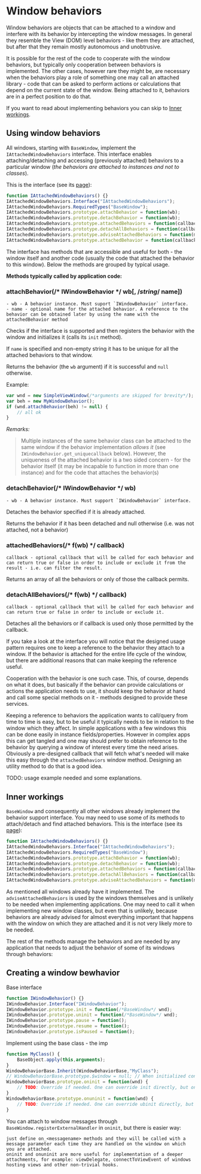 # Window behaviors

Window behaviors are objects that can be attached to a window and interfere with its behavior by intercepting the window messages. In general they resemble the View (DOM) level behaviors - like them they are attached, but after that they remain mostly autonomous and unobtrusive.

It is possible for the rest of the code to cooperate with the window behaviors, but typically only cooperation between behaviors is implemented. The other cases, however rare they might be, are necessary when the behaviors play a role of something one may call an attached library - code that can be asked to perform actions or calculations that depend on the current state of the window. Being attached to it, behaviors are in a perfect position to do that.

If you want to read about implementing behaviors you can skip to [Inner workings](#inner-workings).

## Using window behaviors

All windows, starting with `BaseWindow`, implement the `IAttachedWindowBehaviors` interface. This interface enables attaching/detaching and accessing (previously attached) behaviors to a particular window (_the behaviors are attached to instances and not to classes_).

This is the interface (see its [page](../WindowClasses/IAttachedWindowBehaviors.md)):
```Javascript
function IAttachedWindowBehaviors() {}
IAttachedWindowBehaviors.Interface("IAttachedWindowBehaviors");
IAttachedWindowBehaviors.RequiredTypes("BaseWindow");
IAttachedWindowBehaviors.prototype.attachBehavior = function(wb);
IAttachedWindowBehaviors.prototype.detachBehavior = function(wb);
IAttachedWindowBehaviors.prototype.attachedBehaviors = function(callback);
IAttachedWindowBehaviors.prototype.detachAllBehaviors = function(callback);
IAttachedWindowBehaviors.prototype.adviseAttachedBehaviors = function(msg);
IAttachedWindowBehaviors.prototype.attachedBehavior = function(callback_or_name)
```

The interface has methods that are accessible and useful for both - the window itself and another code (usually the code that attached the behavior to this window). Below the methods are grouped by typical usage.

**Methods typically called by application code:**

### attachBehavior(/* IWindowBehavior */ wb[, /*string*/ name])
    - wb - A behavior instance. Must suport `IWindowBehavior` interface.
	- name - optional name for the attached behavior. A reference to the behavior can be obtained later by using the name with the attachedBehavior method 

Checks if the interface is supported and then registers the behavior with the window and initializes it (calls its `init` method).

If `name` is specified and non-empty string it has to be unique for all the attached behaviors to that window.

Returns the behavior (the `wb` argument) if it is successful and `null` otherwise.

Example:
```Javascript
var wnd = new SimpleViewWindow(/*arguments are skipped for brevity*/);
var beh = new MyWindowBehavior();
if (wnd.attachBehavior(beh) != null) {
	// all ok
}
```
_Remarks:_

>Multiple instances of the same behavior class can be attached to the same window if the behavior implementation _allows it_ (see `IWindowBehavior.get_uniquecallback` below). However, the uniqueness of the attached behavior is a two sided concern - for the behavior itself (it may be incapable to function in more than one instance) and for the code that attaches the behavior(s)


### detachBehavior(/* IWindowBehavior */ wb)
    - wb - A behavior instance. Must support `IWindowBehavior` interface.

Detaches the behavior specified if it is already attached.

Returns the behavior if it has been detached and null otherwise (i.e. was not attached, not a behavior)

### attachedBehaviors(/* f(wb) */ callback)
    callback - optional callback that will be called for each behavior and can return true or false in order to include or exclude it from the result - i.e. can filter the result.

Returns an array of all the behaviors or only of those the callback permits.

### detachAllBehaviors(/* f(wb) */ callback)
    callback - optional callback that will be called for each behavior and can return true or false in order to include or exclude it.

Detaches all the behaviors or if callback is used only those permitted by the callback.





If you take a look at the interface you will notice that the designed usage pattern requires one to keep a reference to the behavior they attach to a window. If the behavior is attached for the entire life cycle of the window, but there are additional reasons that can make keeping the reference useful.

Cooperation with the behavior is one such case. This, of course, depends on what it does, but basically if the behavior can provide calculations or actions the application needs to use, it should keep the behavior at hand and call some special methods on it - methods designed to provide these services.

Keeping a reference to behaviors the application wants to call/query from time to time is easy, but to be useful it typically needs to be in relation to the window which they affect. In simple applications with a few windows this can be done easily in instance fields/properties. However in complex apps this can get tangled and one may should prefer to obtain reference to the behavior by querying a window of interest every time the need arises. Obviously a pre-designed callback that will fetch what's needed will make this easy through the `attachedBehaviors` window method. Designing an utility method to do that is a good idea.

TODO: usage example needed and some explanations.

## Inner workings

`BaseWindow` and consequently all other windows already implement the behavior support interface. You may need to use some of its methods to attach/detach and find attached behaviors. This is the interface (see its [page](../WindowClasses/IAttachedWindowBehaviors.md)):
```Javascript
function IAttachedWindowBehaviors() {}
IAttachedWindowBehaviors.Interface("IAttachedWindowBehaviors");
IAttachedWindowBehaviors.RequiredTypes("BaseWindow");
IAttachedWindowBehaviors.prototype.attachBehavior = function(wb);
IAttachedWindowBehaviors.prototype.detachBehavior = function(wb);
IAttachedWindowBehaviors.prototype.attachedBehaviors = function(callback);
IAttachedWindowBehaviors.prototype.detachAllBehaviors = function(callback);
IAttachedWindowBehaviors.prototype.adviseAttachedBehaviors = function(msg);
```
As mentioned all windows already have it implemented. The `adviseAttachedBehaviors` is used by the windows themselves and is unlikely to be needed when implementing applications. One may need to call it when implementing new window classes, but even that is unlikely, because behaviors are already advised for almost everything important that happens with the window on which they are attached and it is not very likely more to be needed.

The rest of the methods manage the behaviors and are needed by any application that needs to adjust the behavior of some of its windows through behaviors:



## Creating a window bewhavior

Base interface
```Javascript
function IWindowBehavior() {}
IWindowBehavior.Interface("IWindowBehavior");
IWindowBehavior.prototype.init = function(/*BaseWindow*/ wnd);
IWindowBehavior.prototype.uninit = function(/*BaseWindow*/ wnd);
IWindowBehavior.prototype.pause = function();
IWindowBehavior.prototype.resume = function();
IWindowBehavior.prototype.isPaused = function();
```

Implement using the base class - the imp

```Javascript
function MyClass() {
	BaseObject.apply(this,arguments);
}
WindowBehaviorBase.Inherit(WindowBehaviorBase,"MyClass");
// WindowBehaviorBase.prototype.$window = null; // When initialized contains the window
WindowBehaviorBase.prototype.oninit = function(wnd) {
	// TODO: Override if needed. One can override init directly, but oninit is more convenient (no need to call the parent method).
}
WindowBehaviorBase.prototype.onuninit = function(wnd) {
	// TODO: Override if needed. One can override ubinit directly, but onuninit is more convenient (no need to call the parent method).
}
```

You can attach to window messages through `BaseWindow.registerExternalHandler` in `oninit`, but there is easier way:

	just define on_<messagename> methods and they will be called with a message parameter each time they are handled on the window on which you are attached.
	oninit and onuninit are more useful for implementation of a deeper attachments, for example: viewDelegate, connectToViewEvent of windows hosting views and other non-trivial hooks.


